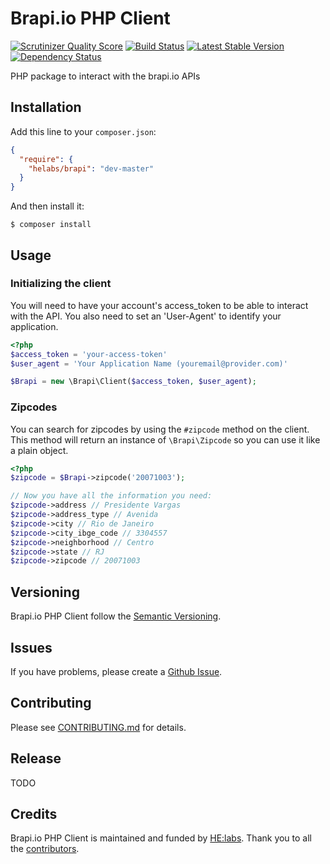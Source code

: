 # Brapi.io PHP Client

[![Scrutinizer Quality Score](https://scrutinizer-ci.com/g/Helabs/brapi-php/badges/quality-score.png?s=f6f377c47317eda2b2c6b9a6cef907d9e4b74171)](https://scrutinizer-ci.com/g/Helabs/brapi-php/)
[![Build Status](https://travis-ci.org/Helabs/brapi-php.png)](https://travis-ci.org/Helabs/brapi-php)
[![Latest Stable Version](https://poser.pugx.org/helabs/brapi/v/stable.png)](https://packagist.org/packages/helabs/brapi)
[![Dependency Status](https://www.versioneye.com/user/projects/52f5e714ec1375fd0b0000c8/badge.png)](https://www.versioneye.com/user/projects/52f5e714ec1375fd0b0000c8)

PHP package to interact with the brapi.io APIs

## Installation

Add this line to your `composer.json`:

```json
{
  "require": {
    "helabs/brapi": "dev-master"
  }
}
```

And then install it:

```shell
$ composer install
```

## Usage

### Initializing the client

You will need to have your account's access_token to be able to interact with the API. You also need to set an 'User-Agent' to identify your application.

```php
<?php
$access_token = 'your-access-token'
$user_agent = 'Your Application Name (youremail@provider.com)'

$Brapi = new \Brapi\Client($access_token, $user_agent);
```

### Zipcodes

You can search for zipcodes by using the `#zipcode` method on the client. This method will return an instance of `\Brapi\Zipcode` so you can use it like a plain object.

```php
<?php
$zipcode = $Brapi->zipcode('20071003');

// Now you have all the information you need:
$zipcode->address // Presidente Vargas
$zipcode->address_type // Avenida
$zipcode->city // Rio de Janeiro
$zipcode->city_ibge_code // 3304557
$zipcode->neighborhood // Centro
$zipcode->state // RJ
$zipcode->zipcode // 20071003
```

## Versioning

Brapi.io PHP Client follow the [Semantic Versioning](http://semver.org/).

## Issues

If you have problems, please create a [Github Issue](https://github.com/Helabs/brapi-php/issues).

## Contributing

Please see [CONTRIBUTING.md](https://github.com/Helabs/brapi-php/blob/master/CONTRIBUTING.md) for details.

## Release

TODO

## Credits

Brapi.io PHP Client is maintained and funded by [HE:labs](http://helabs.com.br/en/opensource/).
Thank you to all the [contributors](https://github.com/Helabs/brapi-php/graphs/contributors).
